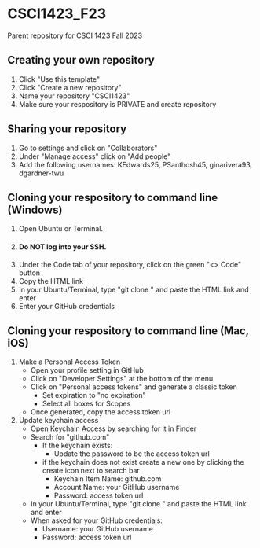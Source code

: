 # CSCI1423_F23
Parent repository for CSCI 1423 Fall 2023 

## Creating your own repository 
1. Click "Use this template"
2. Click "Create a new repository"
3. Name your repository "CSCI1423"
4. Make sure your respository is PRIVATE and create repository

## Sharing your repository
1. Go to settings and click on "Collaborators"
2. Under "Manage access" click on "Add people"
3. Add the following usernames: KEdwards25, PSanthosh45, ginarivera93, dgardner-twu

## Cloning your respository to command line (Windows)
1. Open Ubuntu or Terminal.
2. #### Do NOT log into your SSH.
3. Under the Code tab of your repository, click on the green "<> Code" button
4. Copy the HTML link
5. In your Ubuntu/Terminal, type "git clone " and paste the HTML link and enter
6. Enter your GitHub credentials

## Cloning your respository to command line (Mac, iOS)
1. Make a Personal Access Token
   - Open your profile setting in GitHub
   - Click on "Developer Settings" at the bottom of the menu
   - Click on "Personal access tokens" and generate a classic token
     - Set expiration to "no expiration"
     - Select all boxes for Scopes
   - Once generated, copy the access token url
3. Update keychain access
   - Open Keychain Access by searching for it in Finder
   - Search for "github.com"
     - If the keychain exists:
       - Update the password to be the access token url
     - if the keychain does not exist create a new one by clicking the create icon next to search bar
       - Keychain Item Name: github.com
       - Account Name: your GitHub username
       - Password: access token url
   - In your Ubuntu/Terminal, type "git clone " and paste the HTML link and enter
   - When asked for your GitHub credentials:
     - Username: your GitHub username
     - Password: access token url
   
